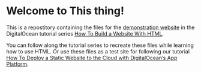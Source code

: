 # Welcome to This thing!

This is a repostitory containing the files for the [demonstration website](https://html.sammy-codes.com) in the DigitalOcean tutorial series [How To Build a Website With HTML](https://www.digitalocean.com/community/tutorial_series/how-to-build-a-website-with-html).

You can follow along the tutorial series to recreate these files while learning how to use HTML. Or use these files as a test site for following our tutorial [How To Deploy a Static Website to the Cloud with DigitalOcean’s App Platform](https://www.digitalocean.com/community/tutorials/how-to-deploy-a-static-website-to-the-cloud-with-digitalocean-s-app-platform).  

